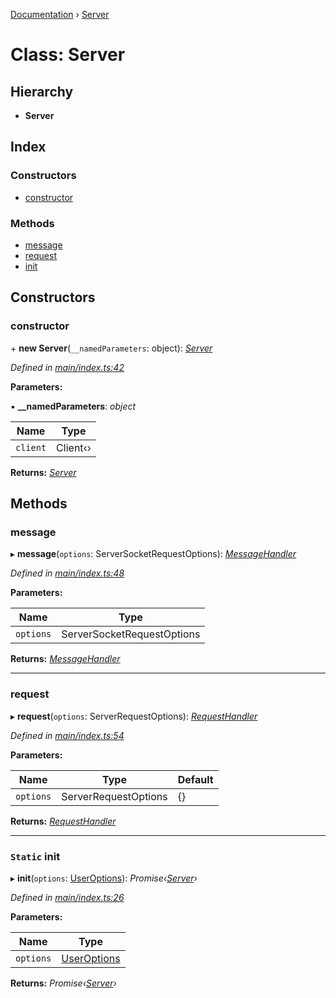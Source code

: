 [Documentation](../README.md) › [Server](server.md)

# Class: Server

## Hierarchy

* **Server**

## Index

### Constructors

* [constructor](server.md#constructor)

### Methods

* [message](server.md#message)
* [request](server.md#request)
* [init](server.md#static-init)

## Constructors

###  constructor

\+ **new Server**(`__namedParameters`: object): *[Server](server.md)*

*Defined in [main/index.ts:42](https://github.com/badbatch/graphql-box/blob/f0217fe/packages/server/src/main/index.ts#L42)*

**Parameters:**

▪ **__namedParameters**: *object*

Name | Type |
------ | ------ |
`client` | Client‹› |

**Returns:** *[Server](server.md)*

## Methods

###  message

▸ **message**(`options`: ServerSocketRequestOptions): *[MessageHandler](../README.md#messagehandler)*

*Defined in [main/index.ts:48](https://github.com/badbatch/graphql-box/blob/f0217fe/packages/server/src/main/index.ts#L48)*

**Parameters:**

Name | Type |
------ | ------ |
`options` | ServerSocketRequestOptions |

**Returns:** *[MessageHandler](../README.md#messagehandler)*

___

###  request

▸ **request**(`options`: ServerRequestOptions): *[RequestHandler](../README.md#requesthandler)*

*Defined in [main/index.ts:54](https://github.com/badbatch/graphql-box/blob/f0217fe/packages/server/src/main/index.ts#L54)*

**Parameters:**

Name | Type | Default |
------ | ------ | ------ |
`options` | ServerRequestOptions | {} |

**Returns:** *[RequestHandler](../README.md#requesthandler)*

___

### `Static` init

▸ **init**(`options`: [UserOptions](../interfaces/useroptions.md)): *Promise‹[Server](server.md)›*

*Defined in [main/index.ts:26](https://github.com/badbatch/graphql-box/blob/f0217fe/packages/server/src/main/index.ts#L26)*

**Parameters:**

Name | Type |
------ | ------ |
`options` | [UserOptions](../interfaces/useroptions.md) |

**Returns:** *Promise‹[Server](server.md)›*
